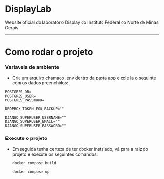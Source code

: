 # DisplayLab
Website oficial do laboratório Display do Instituto Federal do Norte de Minas Gerais

---

# Como rodar o projeto
### Variaveis de ambiente
- Crie um arquivo chamado .env dentro da pasta app e cole la o seguinte com os dados preenchidos:
```
POSTGRES_DB=
POSTGRES_USER=
POSTGRES_PASSWORD=

DROPBOX_TOKEN_FOR_BACKUP=""

DJANGO_SUPERUSER_USERNAME=""
DJANGO_SUPERUSER_EMAIL=""
DJANGO_SUPERUSER_PASSWORD=""
```

### Execute o projeto
- Em seguida tenha certeza de ter docker instalado, vá para a raiz do projeto e execute os seguintes comandos:

  `docker compose build`

  `docker compose up`
